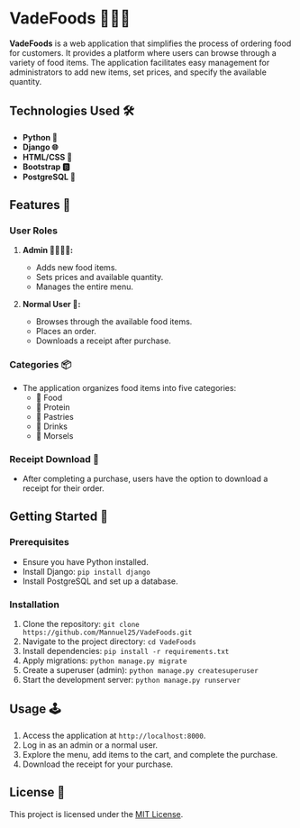 # VadeFoods 🍔🍕🍰

**VadeFoods** is a web application that simplifies the process of ordering food for customers. It provides a platform where users can browse through a variety of food items. The application facilitates easy management for administrators to add new items, set prices, and specify the available quantity.

## Technologies Used 🛠️
- **Python 🐍**
- **Django 🌐**
- **HTML/CSS 🎨**
- **Bootstrap 🅱️**
- **PostgreSQL 🐘**

## Features 🚀

### User Roles
1. **Admin 👩‍💼👨‍💼:** 
    - Adds new food items.
    - Sets prices and available quantity.
    - Manages the entire menu.

2. **Normal User 👤:**
    - Browses through the available food items.
    - Places an order.
    - Downloads a receipt after purchase.

### Categories 📦
- The application organizes food items into five categories:
    - 🍲 Food
    - 🍗 Protein
    - 🥮 Pastries
    - 🥤 Drinks
    - 🍡 Morsels

### Receipt Download 📜
- After completing a purchase, users have the option to download a receipt for their order.

## Getting Started 🚗

### Prerequisites
- Ensure you have Python installed.
- Install Django: `pip install django`
- Install PostgreSQL and set up a database.

### Installation
1. Clone the repository: `git clone https://github.com/Mannuel25/VadeFoods.git`
2. Navigate to the project directory: `cd VadeFoods`
3. Install dependencies: `pip install -r requirements.txt`
4. Apply migrations: `python manage.py migrate`
5. Create a superuser (admin): `python manage.py createsuperuser`
6. Start the development server: `python manage.py runserver`

## Usage 🕹️  

1. Access the application at `http://localhost:8000`.
2. Log in as an admin or a normal user.
3. Explore the menu, add items to the cart, and complete the purchase.
4. Download the receipt for your purchase.

## License 📄
This project is licensed under the [MIT License](LICENSE).

